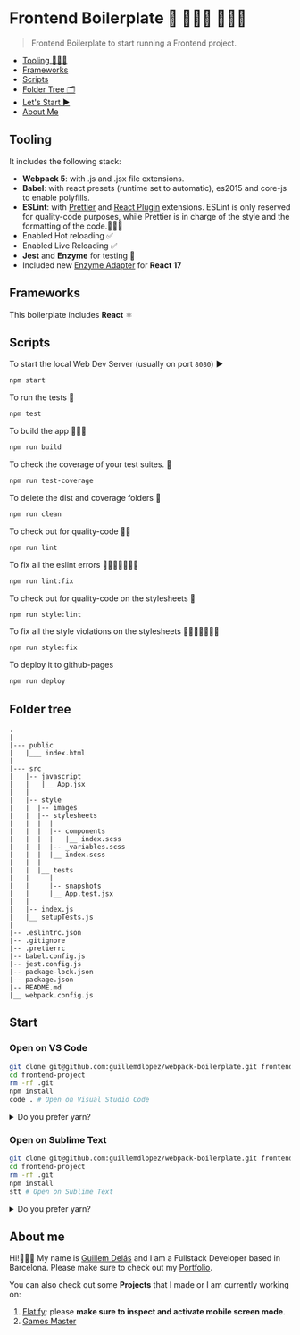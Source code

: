 # Frontend Boilerplate 🎨 👩🏽‍🎨 👨🏾‍🎨

> Frontend Boilerplate to start running a Frontend project.

- [Tooling 🧑🏽‍💻](#tooling)
- [Frameworks](#frameworks)
- [Scripts](#scripts)
- [Folder Tree 🗂](#folder-tree)
- [Let's Start ▶️](#start)
- [About Me](#about-me)

## Tooling

It includes the following stack:

- **Webpack 5**: with .js and .jsx file extensions.
- **Babel**: with react presets (runtime set to automatic), es2015 and core-js to enable polyfills.
- **ESLint**: with [Prettier](https://prettier.io/) and [React Plugin](https://www.npmjs.com/package/eslint-plugin-react) extensions. ESLint is only reserved for quality-code purposes, while Prettier is in charge of the style and the formatting of the code.👌🏽✨
- Enabled Hot reloading ✅
- Enabled Live Reloading ✅
- **Jest** and **Enzyme** for testing 🧐
- Included new [Enzyme Adapter](https://www.npmjs.com/package/@wojtekmaj/enzyme-adapter-react-17) for **React 17**

## Frameworks

This boilerplate includes **React** ⚛️

## Scripts

To start the local Web Dev Server (usually on port `8080`) ▶️

```bash
npm start
```

To run the tests 🧐

```bash
npm test
```

To build the app 👷🏽🚧

```bash
npm run build
```

To check the coverage of your test suites. 💯

```bash
npm run test-coverage
```

To delete the dist and coverage folders 🧼

```bash
npm run clean
```

To check out for quality-code 👌🏽

```bash
npm run lint
```

To fix all the eslint errors 🔨🧑🏽‍🔧👨🏼‍🔧

```bash
npm run lint:fix
```

To check out for quality-code on the stylesheets 💯

```bash
npm run style:lint
```

To fix all the style violations on the stylesheets 🔨🧑🏽‍🔧👨🏼‍🔧

```bash
npm run style:fix
```

To deploy it to github-pages

```bash
npm run deploy
```

## Folder tree

```
.
|
|--- public
|   |___ index.html
|
|--- src
|   |-- javascript
|   |   |__ App.jsx
|   |
|   |-- style
|   |  |-- images
|   |  |-- stylesheets
|   |  |  |
|   |  |  |-- components
|   |  |  |   |__ index.scss
|   |  |  |-- _variables.scss
|   |  |  |__ index.scss
|   |  |
|   |  |__ tests
|   |     |
|   |     |-- snapshots
|   |     |__ App.test.jsx
|   |
|   |-- index.js
|   |__ setupTests.js
|
|-- .eslintrc.json
|-- .gitignore
|-- .pretierrc
|-- babel.config.js
|-- jest.config.js
|-- package-lock.json
|-- package.json
|-- README.md
|__ webpack.config.js
```

## Start

### Open on VS Code

```bash
git clone git@github.com:guillemdlopez/webpack-boilerplate.git frontend-project
cd frontend-project
rm -rf .git
npm install
code . # Open on Visual Studio Code
```

<details><summary>Do you prefer yarn?</summary><p>

```bash
git clone git@github.com:guillemdlopez/webpack-boilerplate.git frontend-project
cd frontend-project
rm -rf .git
yarn install
code . # Open on Visual Studio Code
```

</p></details>

### Open on Sublime Text

```bash
git clone git@github.com:guillemdlopez/webpack-boilerplate.git frontend-project
cd frontend-project
rm -rf .git
npm install
stt # Open on Sublime Text
```

<details><summary>Do you prefer yarn?</summary><p>

```bash
git clone git@github.com:guillemdlopez/webpack-boilerplate.git frontend-project
cd frontend-project
rm -rf .git
yarn install
stt # Open on Sublime Text
```

</p></details>

## About me

Hi!🙋🏽‍♂️ My name is [Guillem Delás](http://linkedin.com/in/guillemdelas) and I am a Fullstack Developer based in Barcelona. Please make sure to check out my [Portfolio](https://guillemdlopez.github.io/portfolio).

You can also check out some **Projects** that I made or I am currently working on:

1. [Flatify](http://flatify.club): please **make sure to inspect and activate mobile screen mode**.
2. [Games Master](http://games-master.herokuapp.com)
